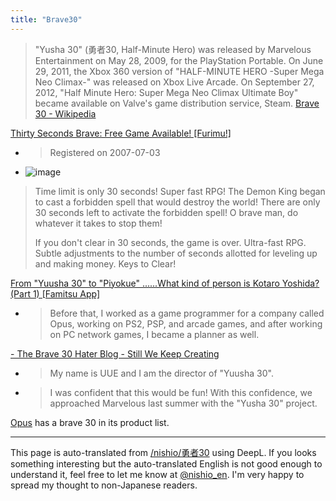 ```yaml
---
title: "Brave30"
---
```


> "Yusha 30" (勇者30, Half-Minute Hero) was released by Marvelous Entertainment on May 28, 2009, for the PlayStation Portable.
>  On June 29, 2011, the Xbox 360 version of "HALF-MINUTE HERO -Super Mega Neo Climax-" was released on Xbox Live Arcade.
>  On September 27, 2012, "Half Minute Hero: Super Mega Neo Climax Ultimate Boy" became available on Valve's game distribution service, Steam.
[Brave 30 - Wikipedia](https://ja.wikipedia.org/wiki/%E5%8B%87%E8%80%8530)

[Thirty Seconds Brave: Free Game Available! [Furimu!]](https://www.freem.ne.jp/win/game/1378)
- > Registered on 2007-07-03
- ![image](https://gyazo.com/c22c49d0ce6272e8c9bb2a1a61b2db3c/thumb/1000)
> Time limit is only 30 seconds! Super fast RPG!
>  The Demon King began to cast a forbidden spell that would destroy the world!
>  There are only 30 seconds left to activate the forbidden spell!
>  O brave man, do whatever it takes to stop them!
>
>  If you don't clear in 30 seconds, the game is over.
>  Ultra-fast RPG.
>  Subtle adjustments to the number of seconds allotted for leveling up and making money.
>  Keys to Clear!


[From "Yuusha 30" to "Piyokue" ......What kind of person is Kotaro Yoshida? (Part 1) [Famitsu App]](https://app.famitsu.com/20131022_254123/)
- > Before that, I worked as a game programmer for a company called Opus, working on PS2, PSP, and arcade games, and after working on PC network games, I became a planner as well.

[- The Brave 30 Hater Blog - Still We Keep Creating](https://www.marv.jp/blog_archives/yusha30/post-12.html)
- > My name is UUE and I am the director of "Yuusha 30".
- >  I was confident that this would be fun! With this confidence, we approached Marvelous last summer with the "Yusha 30" project.

[Opus](https://www3.opus.co.jp/index.php/products) has a brave 30 in its product list.

---
This page is auto-translated from [/nishio/勇者30](https://scrapbox.io/nishio/勇者30) using DeepL. If you looks something interesting but the auto-translated English is not good enough to understand it, feel free to let me know at [@nishio_en](https://twitter.com/nishio_en). I'm very happy to spread my thought to non-Japanese readers.